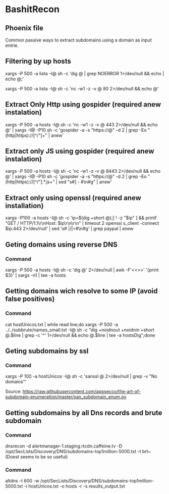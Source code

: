 # BashitRecon

## Phoenix file

Common passive ways to extract subdomains using a domain as input entrie.

## Filtering by up hosts

xargs -P 500 -a lista -I@ sh -c 'dig @ | grep NOERROR 1>/dev/null && echo | echo @;'

xargs -P 500 -a lista -I@ sh -c 'nc -w1 -z -v @ 80 2>/dev/null && echo @'

## Extract Only Http using gospider (required anew instalation)

xargs -P 500 -a hosts -I@ sh -c 'nc -w1 -z -v @ 443 2>/dev/null && echo @' | xargs -I@ -P10 sh -c 'gospider -a -s "https://@" -d 2 | grep -Eo "(http|https)://[^/\"]+" | anew'

## Extract only JS using gospider (required anew instalation)

xargs -P 500 -a hosts -I@ sh -c 'nc -w1 -z -v @ 8443 2>/dev/null && echo @' | xargs -I@ -P10 sh -c 'gospider -a -s "https://@" -d 2 | grep -Eo "(http|https)://[^/\"].*.js+" | sed "s#\] \- #\n#g" | anew'

## Extract only using openssl (required anew installation)
xargs -P100 -a hosts -I@ sh -c 'ip=$(dig +short @);[ ! -z "$ip" ] && printf "GET / HTTP/1.1\r\nHost: $ip\r\n\r\n" | timeout 2 openssl s_client -connect $ip:443 2>/dev/null' | sed 's# \|/\|=#\n#g' | grep paypal | anew

## Geting domains using reverse DNS

### Command

xargs -P 500 -a hosts -I@ sh -c 'dig @' 2>/dev/null | awk -F'<<>>' '{print $3}' | xargs -n1 | tee -a hosts

## Getting domains wich resolve to some IP (avoid false positives)

### Command

cat hostUnicos.txt | while read line;do xargs -P 500 -a ../../subbrute/names_small.txt -I@ sh -c "dig +noidnout +noidnin +short @.$line | grep -c '^' 1>/dev/null && echo @.$line | tee -a hostsDig";done

## Geting subdomains by ssl

### Command

xargs -P 100 -a hostUnicos -I@ sh -c 'sanssl @ 2>/dev/null | grep -v "No domains"'

Source: https://raw.githubusercontent.com/appsecco/the-art-of-subdomain-enumeration/master/san_subdomain_enum.py

## Getting subdomains by all Dns records and brute subdomain

### Command

dnsrecon -d alertmanager-1.staging.rtcdn.caffeine.tv -D /opt/SecLists/Discovery/DNS/subdomains-top1million-5000.txt -t brt~
(Doest seems to be so useful)

### Command

altdns -t 600 -w /opt/SecLists/Discovery/DNS/subdomains-top1million-5000.txt -i hostUnicos.txt -o hosts -r -s results_output.txt
